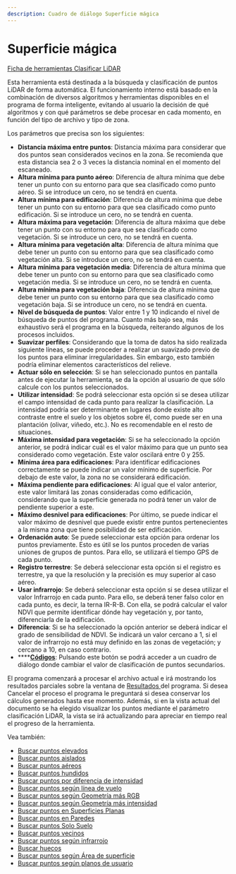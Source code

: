 ```yaml
---
description: Cuadro de diálogo Superficie mágica
---
```


# Superficie mágica

[Ficha de herramientas Clasificar LiDAR](../../../fichas-de-herramientas/ficha-de-herramientas-clasificar-lidar.md)

Esta herramienta está destinada a la búsqueda y clasificación de puntos LiDAR de forma automática. El funcionamiento interno está basado en la combinación de diversos algoritmos y herramientas disponibles en el programa de forma inteligente, evitando al usuario la decisión de qué algoritmos y con qué parámetros se debe procesar en cada momento, en función del tipo de archivo y tipo de zona.

Los parámetros que precisa son los siguientes:

* **Distancia máxima entre puntos**: Distancia máxima para considerar que dos puntos sean considerados vecinos en la zona. Se recomienda que esta distancia sea 2 o 3 veces la distancia nominal en el momento del escaneado.
* **Altura mínima para punto aéreo**: Diferencia de altura mínima que debe tener un punto con su entorno para que sea clasificado como punto aéreo. Si se introduce un cero, no se tendrá en cuenta.
* **Altura mínima para edificación**: Diferencia de altura mínima que debe tener un punto con su entorno para que sea clasificado como punto edificación. Si se introduce un cero, no se tendrá en cuenta.
* **Altura máxima para vegetación**: Diferencia de altura máxima que debe tener un punto con su entorno para que sea clasificado como vegetación. Si se introduce un cero, no se tendrá en cuenta.
* **Altura mínima para vegetación alta**: Diferencia de altura mínima que debe tener un punto con su entorno para que sea clasificado como vegetación alta. Si se introduce un cero, no se tendrá en cuenta.
* **Altura mínima para vegetación media**: Diferencia de altura mínima que debe tener un punto con su entorno para que sea clasificado como vegetación media. Si se introduce un cero, no se tendrá en cuenta.
* **Altura mínima para vegetación baja**: Diferencia de altura mínima que debe tener un punto con su entorno para que sea clasificado como vegetación baja. Si se introduce un cero, no se tendrá en cuenta.
* **Nivel de búsqueda de puntos**: Valor entre 1 y 10 indicando el nivel de búsqueda de puntos del programa. Cuanto más bajo sea, más exhaustivo será el programa en la búsqueda, reiterando algunos de los procesos incluidos.
* **Suavizar perfiles**: Considerando que la toma de datos ha sido realizada siguiente líneas, se puede proceder a realizar un suavizado previo de los puntos para eliminar irregularidades. Sin embargo, esto también podría eliminar elementos característicos del relieve.
* **Actuar sólo en selección**: Si se han seleccionado puntos en pantalla antes de ejecutar la herramienta, se da la opción al usuario de que sólo calcule con los puntos seleccionados.
* **Utilizar intensidad**: Se podrá seleccionar esta opción si se desea utilizar el campo intensidad de cada punto para realizar la clasificación. La intensidad podría ser determinante en lugares donde existe alto contraste entre el suelo y los objetos sobre él, como puede ser en una plantación \(olivar, viñedo, etc.\). No es recomendable en el resto de situaciones.
* **Máxima intensidad para vegetación**: Si se ha seleccionado la opción anterior, se podrá indicar cuál es el valor máximo para que un punto sea considerado como vegetación. Este valor oscilará entre 0 y 255.
* **Mínima área para edificaciones**: Para identificar edificaciones correctamente se puede indicar un valor mínimo de superficie. Por debajo de este valor, la zona no se considerará edificación.
* **Máxima pendiente para edificaciones**: Al igual que el valor anterior, este valor limitará las zonas consideradas como edificación, considerando que la superficie generada no podrá tener un valor de pendiente superior a este.
* **Máximo desnivel para edificaciones**: Por último, se puede indicar el valor máximo de desnivel que puede existir entre puntos pertenecientes a la misma zona que tiene posibilidad de ser edificación.
* **Ordenación auto**: Se puede seleccionar esta opción para ordenar los puntos previamente. Esto es útil se los puntos proceden de varias uniones de grupos de puntos. Para ello, se utilizará el tiempo GPS de cada punto.
* **Registro terrestre**: Se deberá seleccionar esta opción si el registro es terrestre, ya que la resolución y la precisión es muy superior al caso aéreo.
* **Usar infrarrojo**: Se deberá seleccionar esta opción si se desea utilizar el valor Infrarrojo en cada punto. Para ello, se deberá tener falso color en cada punto, es decir, la terna IR-R-B. Con ella, se podrá calcular el valor NDVI que permite identificar dónde hay vegetación y, por tanto, diferenciarla de la edificación.
* **Diferencia**: Si se ha seleccionado la opción anterior se deberá indicar el grado de sensibilidad de NDVI. Se indicará un valor cercano a 1, si el valor de infrarrojo no está muy definido en las zonas de vegetación; y cercano a 10, en caso contrario.
* \*\*\*\*[**Códigos**](codigos-lidar.md): Pulsando este botón se podrá acceder a un cuadro de diálogo donde cambiar el valor de clasificación de puntos secundarios.

El programa comenzará a procesar el archivo actual e irá mostrando los resultados parciales sobre la ventana de [Resultados ](../../../introduccion/paneles-de-la-aplicacion/panel-resultados.md)del programa. Si desea Cancelar el proceso el programa le preguntará si desea conservar los cálculos generados hasta ese momento. Además, si en la vista actual del documento se ha elegido visualizar los puntos mediante el parámetro clasificación LiDAR, la vista se irá actualizando para apreciar en tiempo real el progreso de la herramienta.

Vea también:

* [Buscar puntos elevados](../buscar-puntos-elevados.md)
* [Buscar puntos aislados](../buscar-puntos-aislados.md)
* [Buscar puntos aéreos](../buscar-puntos-aereos.md)
* [Buscar puntos hundidos](../buscar-puntos-hundidos.md)
* [Buscar puntos por diferencia de intensidad](../buscar-puntos-por-diferencia-de-intensidad.md)
* [Buscar puntos según línea de vuelo](../buscar-puntos-segun-linea-de-vuelo.md)
* [Buscar puntos según Geometría más RGB](../buscar-puntos-segun-geometria-mas-rgb.md)
* [Buscar puntos según Geometría más intensidad](../buscar-puntos-segun-geometria-mas-intensidad.md)
* [Buscar puntos en Superficies Planas](../buscar-puntos-en-superficies-planas.md)
* [Buscar puntos en Paredes](../buscar-puntos-en-paredes.md)
* [Buscar puntos Solo Suelo](../solo-suelo.md)
* [Buscar puntos vecinos](../buscar-vecinos.md)
* [Buscar puntos según infrarrojo](../buscar-puntos-segun-infrarrojo.md)
* [Buscar huecos](../buscar-huecos.md)
* [Buscar puntos según Área de superficie](../buscar-puntos-segun-area.md)
* [Buscar puntos según planos de usuario](../buscar-puntos-sobre-planos.md) 


